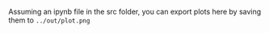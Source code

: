Assuming an ipynb file in the src folder, you can export plots here by saving them to `../out/plot.png`